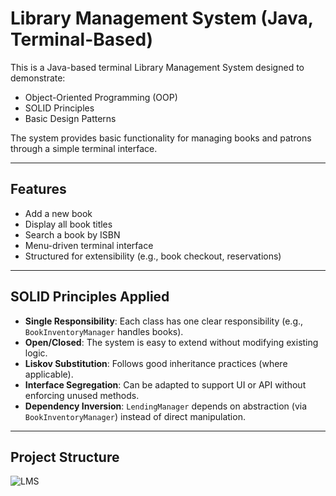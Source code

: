 # Library Management System (Java, Terminal-Based)

This is a Java-based terminal Library Management System designed to demonstrate:

- Object-Oriented Programming (OOP)
- SOLID Principles
- Basic Design Patterns

The system provides basic functionality for managing books and patrons through a simple terminal interface.

---

## Features

- Add a new book
- Display all book titles
- Search a book by ISBN
- Menu-driven terminal interface
- Structured for extensibility (e.g., book checkout, reservations)

---

## SOLID Principles Applied

- **Single Responsibility**: Each class has one clear responsibility (e.g., `BookInventoryManager` handles books).
- **Open/Closed**: The system is easy to extend without modifying existing logic.
- **Liskov Substitution**: Follows good inheritance practices (where applicable).
- **Interface Segregation**: Can be adapted to support UI or API without enforcing unused methods.
- **Dependency Inversion**: `LendingManager` depends on abstraction (via `BookInventoryManager`) instead of direct manipulation.

---

## Project Structure

![LMS](https://github.com/user-attachments/assets/2380e73e-3394-4a2b-8101-8b882791c869)
